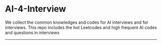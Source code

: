 # AI-4-Interview
We collect the common knowledges and codes for AI interviews and for interviews.
This repo includes the hot Leetcodes and high frequent AI codes and questions in interviews

--------------------------------------------------------------------------

